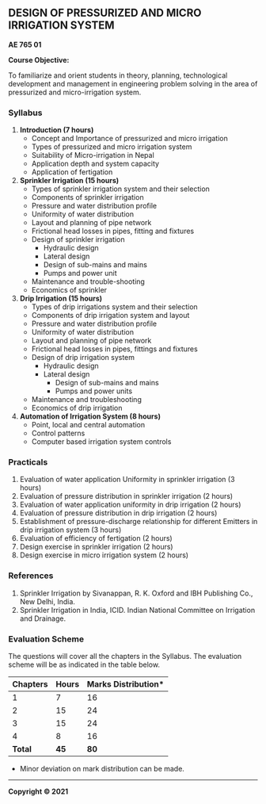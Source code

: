## DESIGN OF PRESSURIZED AND MICRO IRRIGATION SYSTEM
**AE 765 01**

**Course Objective:**

To familiarize and orient students in theory, planning, technological development and management in engineering problem solving in the area of pressurized and micro-irrigation system.

### **Syllabus**

1. **Introduction (7 hours)**
    * Concept and Importance of pressurized and micro irrigation
    * Types of pressurized and micro irrigation system
    * Suitability of Micro-irrigation in Nepal
    * Application depth and system capacity
    * Application of fertigation
2. **Sprinkler Irrigation (15 hours)**
    * Types of sprinkler irrigation system and their selection
    * Components of sprinkler irrigation
    * Pressure and water distribution profile
    * Uniformity of water distribution
    * Layout and planning of pipe network
    * Frictional head losses in pipes, fitting and fixtures
    * Design of sprinkler irrigation
        * Hydraulic design
        * Lateral design
        * Design of sub-mains and mains
        * Pumps and power unit
    * Maintenance and trouble-shooting
    * Economics of sprinkler
3. **Drip Irrigation (15 hours)**
    * Types of drip irrigations system and their selection
    * Components of drip irrigation system and layout
    * Pressure and water distribution profile
    * Uniformity of water distribution
    * Layout and planning of pipe network
    * Frictional head losses in pipes, fittings and fixtures
    * Design of drip irrigation system
        * Hydraulic design
        * Lateral design
            * Design of sub-mains and mains
            * Pumps and power units
    * Maintenance and troubleshooting
    * Economics of drip irrigation
4. **Automation of Irrigation System (8 hours)**
    * Point, local and central automation
    * Control patterns
    * Computer based irrigation system controls

### **Practicals**

1. Evaluation of water application Uniformity in sprinkler irrigation (3 hours)
2. Evaluation of pressure distribution in sprinkler irrigation (2 hours)
3. Evaluation of water application uniformity in drip irrigation (2 hours)
4. Evaluation of pressure distribution in drip irrigation (2 hours)
5. Establishment of pressure-discharge relationship for different Emitters in drip irrigation system (3 hours)
6. Evaluation of efficiency of fertigation (2 hours)
7. Design exercise in sprinkler irrigation (2 hours)
8. Design exercise in micro irrigation system (2 hours)

### **References**

1. Sprinkler Irrigation by Sivanappan, R. K. Oxford and IBH Publishing Co., New Delhi, India.
2. Sprinkler Irrigation in India, ICID. Indian National Committee on Irrigation and Drainage.

### **Evaluation Scheme**

The questions will cover all the chapters in the Syllabus. The evaluation scheme will be as indicated in the table below.

| Chapters | Hours | Marks Distribution* |
|---|---|---|
| 1 | 7 | 16 |
| 2 | 15 | 24 |
| 3 | 15 | 24 |
| 4 | 8 | 16 |
| **Total** | **45** | **80** |

* Minor deviation on mark distribution can be made.

---

**Copyright © 2021** 
